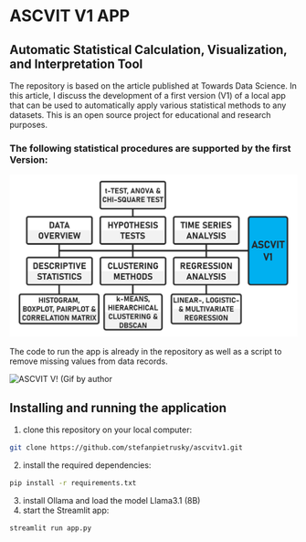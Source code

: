 # ASCVIT V1 APP
## Automatic Statistical Calculation, Visualization, and Interpretation Tool

The repository is based on the article published at Towards Data Science. In this article, I discuss the development of a first version (V1) of a local app that can be used to automatically apply various statistical methods to any datasets. This is an open source project for educational and research purposes.

### The following statistical procedures are supported by the first Version:
![ASCVIT V1 Overview of analysis methods (Image by author)](images/ASCVITV1_Overview.png)

The code to run the app is already in the repository as well as a script to remove missing values from data records.

![ASCVIT V! (Gif by author](images/ASCVITV1.gif)

## Installing and running the application 
1. clone this repository on your local computer: 
```bash 
git clone https://github.com/stefanpietrusky/ascvitv1.git
```
2. install the required dependencies:
```bash 
pip install -r requirements.txt
```
3. install Ollama and load the model Llama3.1 (8B)
4. start the Streamlit app:
```bash 
streamlit run app.py
```
